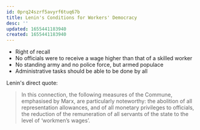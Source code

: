 ```yaml
---
id: 0prq24szrf5avyrf6tuq67b
title: Lenin's Conditions for Workers' Democracy
desc: ''
updated: 1655441183940
created: 1655441183940
---
```


- Right of recall
- No officials were to receive a wage higher than that of a skilled worker
- No standing army and no police force, but armed populace
- Administrative tasks should be able to be done by all

Lenin's direct quote:
> In this connection, the following measures of the Commune, emphasised by Marx, are particularly noteworthy: the abolition of all representation allowances, and of all monetary privileges to officials, the reduction of the remuneration of all servants of the state to the level of ‘workmen’s wages’.
